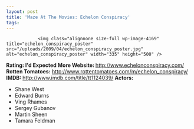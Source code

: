 ```yaml
---
layout: post
title: 'Maze At The Movies: Echelon Conspiracy'
tags:
---
```



                <img class="alignnone size-full wp-image-4169" title="echelon_conspiracy_poster" src="/uploads/2009/04/echelon_conspiracy_poster.jpg" alt="echelon_conspiracy_poster" width="335" height="500" />
<p><strong>Rating: I'd Expected More
Website: </strong><a href="http://www.echelonconspiracy.com/"><a href="http://www.echelonconspiracy.com/">http://www.echelonconspiracy.com/</a></a>
<strong>Rotten Tomatoes:</strong> <a href="http://www.rottentomatoes.com/m/echelon_conspiracy/"><a href="http://www.rottentomatoes.com/m/echelon_conspiracy/">http://www.rottentomatoes.com/m/echelon_conspiracy/</a></a>
<strong>IMDB: </strong><a href="http://www.imdb.com/title/tt1124039/"><a href="http://www.imdb.com/title/tt1124039/">http://www.imdb.com/title/tt1124039/</a></a>
<strong>Actors:</strong></p>
<ul>
    <li>Shane West</li>
    <li>Edward Burns</li>
    <li>Ving Rhames</li>
    <li>Sergey Gubanov</li>
    <li>Martin Sheen</li>
    <li>Tamara Feldman</li>
</ul>
